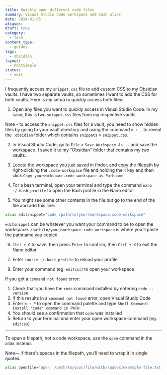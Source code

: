 ```yaml
---
title: Quickly open different code files
summary: Visual Studio Code workspace and bash alias
date: 2024-01-05
aliases: 
draft: true
category:
  - tech
content_type:
  - guides
tags:
  - obsidian
layout:
  - PostSimple
status:
  - edit
---
```


I frequently access my `snippet.css` file to add custom CSS to my Obsidian vaults. I have two separate vaults, so sometimes I want to add the CSS for both vaults. Here is my setup to quickly access both files: 

1. Open any files you want to quickly access in Visual Studio Code. In my case, this is two `snippet.css` files from my respective vaults. 

Note - to access the `snippet.css` files for a vault, you need to show hidden files by going to your vault directory and using the command `⌘ ⇧ .` to reveal the `.obsidian` folder which contains `snippets` > `snippet.css`. 

2. In Visual Studio Code, go to `File` > `Save Workspace As...` and save the workspace. I saved it to my "Obsidian" folder that contains my two vaults. 

3. Locate the workspace you just saved in finder, and copy the filepath by right-clicking the `.code-workspace` file and holding the `⌥` key and then click `Copy yourworkspace.code-workspace as Pathname`

4. For a bash terminal, open your terminal and type the command `nano ~/.bash_profile` to open the Bash profile in the Nano editor

5. You might see some other contents in the file but go to the end of the file and add this line: 

```bash
alias editsnippet="code /path/to/your/workspace.code-workspace"
```

`editsnippet` can be whatever you want your command to be to open the workspace. 
`/path/to/your/workspace.code-workspace` is where you'll paste the pathname you copied

6. `Ctrl + O` to save, then press `Enter` to confirm, then `Ctrl + X` to exit the Nano editor

7. Enter `source ~/.bash_profile` to reload your profile 

8. Enter your command (eg. `editcss`) to open your workspace

If you get a `command not found` error: 

1. Check that you have the `code` command installed by entering `code --version`
2. If this results in a `command not found` error, open Visual Studio Code
3. Enter `⌘ ⇧ P` to open the command palette and type `Shell Command: Install 'code' command in PATH`
4. You should see a confirmation that `code` was installed
5. Return to your terminal and enter your open workspace command (eg. `editcss`)


- - -


To open a filepath, not a code workspace, use the `open` command in the alias instead. 

Note— if there's spaces in the filepath, you'll need to wrap it in single quotes. 

```bash
alias openfile="open '/path/to/your/file/with/spaces/exammple file.txt'"
```


